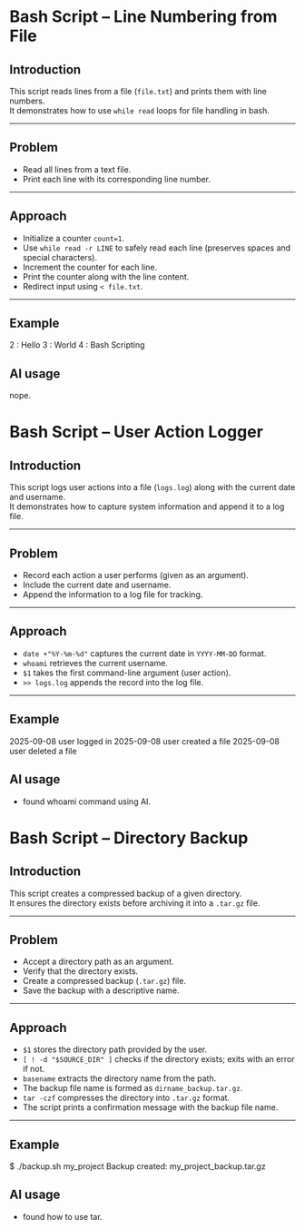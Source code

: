 # Bash Script – Line Numbering from File

## Introduction
This script reads lines from a file (`file.txt`) and prints them with line numbers.  
It demonstrates how to use `while read` loops for file handling in bash.  

---

## Problem
- Read all lines from a text file.  
- Print each line with its corresponding line number.  

---

## Approach
- Initialize a counter `count=1`.  
- Use `while read -r LINE` to safely read each line (preserves spaces and special characters).  
- Increment the counter for each line.  
- Print the counter along with the line content.  
- Redirect input using `< file.txt`.  

---
## Example

2 : Hello
3 : World
4 : Bash Scripting

## AI usage
nope.

# Bash Script – User Action Logger

## Introduction
This script logs user actions into a file (`logs.log`) along with the current date and username.  
It demonstrates how to capture system information and append it to a log file.  

---

## Problem
- Record each action a user performs (given as an argument).  
- Include the current date and username.  
- Append the information to a log file for tracking.  

---

## Approach
- `date +"%Y-%m-%d"` captures the current date in `YYYY-MM-DD` format.  
- `whoami` retrieves the current username.  
- `$1` takes the first command-line argument (user action).  
- `>> logs.log` appends the record into the log file.  

---
## Example
2025-09-08 user logged in
2025-09-08 user created a file
2025-09-08 user deleted a file

## AI usage
- found whoami command using AI.

# Bash Script – Directory Backup

## Introduction
This script creates a compressed backup of a given directory.  
It ensures the directory exists before archiving it into a `.tar.gz` file.  

---

## Problem
- Accept a directory path as an argument.  
- Verify that the directory exists.  
- Create a compressed backup (`.tar.gz`) file.  
- Save the backup with a descriptive name.  

---

## Approach
- `$1` stores the directory path provided by the user.  
- `[ ! -d "$SOURCE_DIR" ]` checks if the directory exists; exits with an error if not.  
- `basename` extracts the directory name from the path.  
- The backup file name is formed as `dirname_backup.tar.gz`.  
- `tar -czf` compresses the directory into `.tar.gz` format.  
- The script prints a confirmation message with the backup file name.  

---

## Example
$ ./backup.sh my_project
Backup created: my_project_backup.tar.gz

## AI usage
- found how to use tar.

